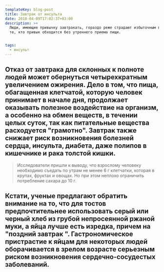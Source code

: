 ```yaml
---
templateKey: blog-post
title: Завтрак от инсульта
date: 2018-04-09T17:02:37+03:00
description: >+
  Люди, имеющие привычку завтракать, гораздо реже страдают избыточным весом, чем
  те, кто привык обходится без утреннего приема пищи. 


tags:
  - инсульт
---
```

## Отказ от завтрака для склонных к полноте людей может обернуться четырехкратным увеличением ожирения. Дело в том, что пища, обагащенная клетчатой, которую человек принимает в начале дня, продолжает оказывать полезное воздействие на организм, а особенно на обмен веществ, в течении целых суток, так как питательные вещества расходуется "грамотно". Завтрак также снижает риск возникновения болезней сердца, инсульта, диабета, даже полипов в кишечнике и рака толстой кишки. 



> Исследователи пришли к выводу, что взрослому человеку необходимо съедать по утрам не менее 6 г клетчатки, которая в крупах, фруктах и овощах. Но при этом неплохо ограничить потребление сахара до 10 г. 
>
> 

## Кстати, ученые предлагают обратить внимание на то, что для тостов предпочтительнее использовать серый или черный хлеб из грубой непросеянной ржаной муки, а яйца лучше есть изредка, причем на "поздний завтрак ". Гастрономическое пристрастие к яйцам для некоторых людей оборачивается в зрелом возрасте серьезным риском возникновения сердечно-сосудестых заболеваний.
